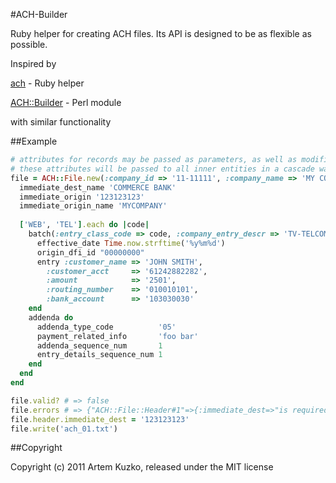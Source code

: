 #ACH-Builder

Ruby helper for creating ACH files. Its API is designed to be as flexible as possible.

Inspired by

[ach](http://github.com/jm81/ach) - Ruby helper

[ACH::Builder](http://github.com/camerb/ACH-Builder) - Perl module

with similar functionality

##Example

```ruby
# attributes for records may be passed as parameters, as well as modified in block
# these attributes will be passed to all inner entities in a cascade way, if required
file = ACH::File.new(:company_id => '11-11111', :company_name => 'MY COMPANY') do
  immediate_dest_name 'COMMERCE BANK'
  immediate_origin '123123123'
  immediate_origin_name 'MYCOMPANY'
    
  ['WEB', 'TEL'].each do |code|
    batch(:entry_class_code => code, :company_entry_descr => 'TV-TELCOM') do
      effective_date Time.now.strftime('%y%m%d')
      origin_dfi_id "00000000"
      entry :customer_name => 'JOHN SMITH',
        :customer_acct     => '61242882282',
        :amount            => '2501',
        :routing_number    => '010010101',
        :bank_account      => '103030030'
    end
    addenda do
      addenda_type_code          '05'
      payment_related_info       'foo bar'
      addenda_sequence_num       1
      entry_details_sequence_num 1
    end
  end
end

file.valid? # => false
file.errors # => {"ACH::File::Header#1"=>{:immediate_dest=>"is required"}}
file.header.immediate_dest = '123123123'
file.write('ach_01.txt')
```

##Copyright

Copyright (c) 2011 Artem Kuzko, released under the MIT license

